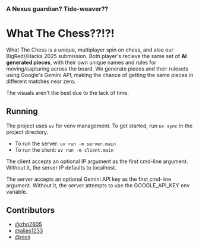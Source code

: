 ### A Nexus guardian? Tide-weaver??

# What The Chess??!?!

What The Chess is a unique, multiplayer spin on chess, and also our BigRed//Hacks 2025 submission. Both player's recieve the same set of **AI generated pieces**, with their own unique names and rules for moving/capturing across the board. We generate pieces and their rulesets using Google's Gemini API, making the chance of getting the same pieces in different matches near zero.

The visuals aren't the best due to the lack of time. 

## Running

The project uses `uv` for venv management. To get started, run `uv sync` in the project directory.

- To run the server: `uv run -m server.main`
- To run the client: `uv run -m client.main`

The client accepts an optional IP argument as the first cmd-line argument. Without it, the server IP defaults to localhost.

The server accepts an optional Gemini API key as the first cmd-line argument. Without it, the server attempts to use the GOOGLE_API_KEY env variable. 

## Contributors

- [@zhn2605](https://github.com/zhn2605)
- [@alias1233](https://github.com/alias1233)
- [@nioii](https://github.com/nioii)

